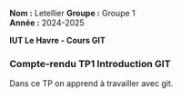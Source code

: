 **Nom :** Letellier
**Groupe :** Groupe 1  
**Année :** 2024-2025  

**IUT Le Havre - Cours GIT**

### Compte-rendu TP1 Introduction GIT

Dans ce TP on apprend à travailler avec git.
